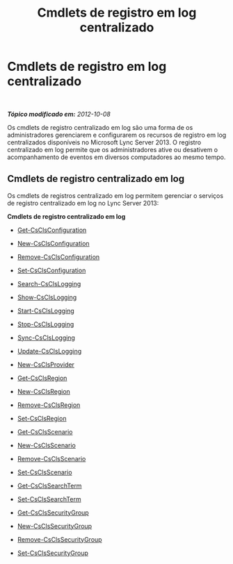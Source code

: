 ﻿---
title: Cmdlets de registro em log centralizado
TOCTitle: Cmdlets de registro em log centralizado
ms:assetid: 8ba5bcae-8b99-489c-9355-6e77d4ad9100
ms:mtpsurl: https://technet.microsoft.com/pt-br/library/JJ205064(v=OCS.15)
ms:contentKeyID: 49307408
ms.date: 05/19/2016
mtps_version: v=OCS.15
ms.translationtype: HT
---

# Cmdlets de registro em log centralizado

 

_**Tópico modificado em:** 2012-10-08_

Os cmdlets de registro centralizado em log são uma forma de os administradores gerenciarem e configurarem os recursos de registro em log centralizados disponíveis no Microsoft Lync Server 2013. O registro centralizado em log permite que os administradores ative ou desativem o acompanhamento de eventos em diversos computadores ao mesmo tempo.

## Cmdlets de registro centralizado em log

Os cmdlets de registros centralizado em log permitem gerenciar o serviços de registro centralizado em log no Lync Server 2013:

**Cmdlets de registro centralizado em log**

  - [Get-CsClsConfiguration](get-csclsconfiguration.md)

  - [New-CsClsConfiguration](new-csclsconfiguration.md)

  - [Remove-CsClsConfiguration](remove-csclsconfiguration.md)

  - [Set-CsClsConfiguration](set-csclsconfiguration.md)

  - [Search-CsClsLogging](search-csclslogging.md)

  - [Show-CsClsLogging](show-csclslogging.md)

  - [Start-CsClsLogging](start-csclslogging.md)

  - [Stop-CsClsLogging](stop-csclslogging.md)

  - [Sync-CsClsLogging](sync-csclslogging.md)

  - [Update-CsClsLogging](update-csclslogging.md)

  - [New-CsClsProvider](new-csclsprovider.md)

  - [Get-CsClsRegion](get-csclsregion.md)

  - [New-CsClsRegion](new-csclsregion.md)

  - [Remove-CsClsRegion](remove-csclsregion.md)

  - [Set-CsClsRegion](set-csclsregion.md)

  - [Get-CsClsScenario](get-csclsscenario.md)

  - [New-CsClsScenario](new-csclsscenario.md)

  - [Remove-CsClsScenario](remove-csclsscenario.md)

  - [Set-CsClsScenario](set-csclsscenario.md)

  - [Get-CsClsSearchTerm](get-csclssearchterm.md)

  - [Set-CsClsSearchTerm](set-csclssearchterm.md)

  - [Get-CsClsSecurityGroup](get-csclssecuritygroup.md)

  - [New-CsClsSecurityGroup](new-csclssecuritygroup.md)

  - [Remove-CsClsSecurityGroup](remove-csclssecuritygroup.md)

  - [Set-CsClsSecurityGroup](set-csclssecuritygroup.md)

